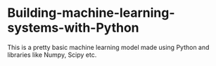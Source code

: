 # Building-machine-learning-systems-with-Python
This is a pretty basic machine learning model made using Python and libraries like Numpy, Scipy etc.
